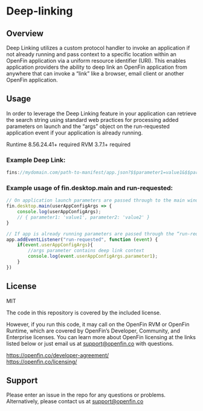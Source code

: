 # Deep-linking

## Overview
Deep Linking utilizes a custom protocol handler to invoke an application if not already running and pass context to a specific location within an OpenFin application via a uniform resource identifier (URI). This enables application providers the ability to deep link an OpenFin application from anywhere that can invoke a “link” like a browser, email client or another OpenFin application.

## Usage
In order to leverage the Deep Linking feature in your application can retrieve the search string using standard web practices for processing added parameters on launch and the “args” object on the run-requested application event if your application is already running.

Runtime 8.56.24.41+ required
RVM 3.7.1+ required

### Example Deep Link:
```javascript
fins://mydomain.com/path-to-manifest/app.json?$$parameter1=value1&$$paramater2=value2
```

### Example usage of fin.desktop.main and run-requested:
```javascript
// On application launch parameters are passed through to the main window
fin.desktop.main(userAppConfigArgs => {
    console.log(userAppConfigArgs);
    // { parameter1: 'value1', parameter2: 'value2' }
}

// If app is already running parameters are passed through the “run-requested” event
app.addEventListener("run-requested", function (event) {
    if(event.userAppConfigArgs){
        //args parameter contains deep link context
        console.log(event.userAppConfigArgs.parameter1);
    }
})
```
## License
MIT

The code in this repository is covered by the included license.

However, if you run this code, it may call on the OpenFin RVM or OpenFin Runtime, which are covered by OpenFin’s Developer, Community, and Enterprise licenses. You can learn more about OpenFin licensing at the links listed below or just email us at support@openfin.co with questions.

https://openfin.co/developer-agreement/ <br/>
https://openfin.co/licensing/

## Support
Please enter an issue in the repo for any questions or problems. Alternatively, please contact us at support@openfin.co
